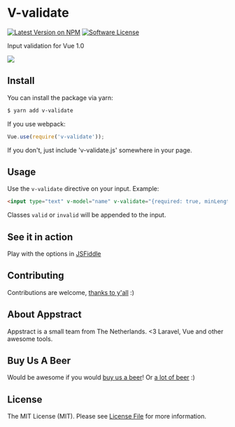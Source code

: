 # V-validate

[![Latest Version on NPM](https://img.shields.io/npm/v/v-validate.svg?style=flat-square)](https://npmjs.com/package/v-validate)
[![Software License](https://img.shields.io/badge/license-MIT-brightgreen.svg?style=flat-square)](LICENSE.md)

Input validation for Vue 1.0

[![](https://gifyu.com/images/inaction.gif)](https://gifyu.com/image/SZQV)

## Install

You can install the package via yarn:

```bash
$ yarn add v-validate
```
If you use webpack:
```js
Vue.use(require('v-validate'));
```
If you don't, just include 'v-validate.js' somewhere in your page.

## Usage

Use the `v-validate` directive on your input.
Example:

```html
<input type="text" v-model="name" v-validate="{required: true, minLength: 5}">
```
Classes `valid` or `invalid` will be appended to the input.

## See it in action

Play with the options in [JSFiddle](https://jsfiddle.net/2pyx98Lr/1/)

## Contributing

Contributions are welcome, [thanks to y'all](https://github.com/appstract/:package_name/graphs/contributors) :)

## About Appstract

Appstract is a small team from The Netherlands. <3 Laravel, Vue and other awesome tools.

## Buy Us A Beer

Would be awesome if you would [buy us a beer](https://www.paypal.me/teamappstract/10)! Or [a lot of beer](https://www.patreon.com/appstract) :)

## License

The MIT License (MIT). Please see [License File](LICENSE.md) for more information.
